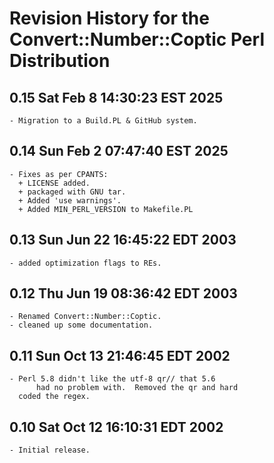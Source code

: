 # Revision History for the Convert::Number::Coptic Perl Distribution

## 0.15 Sat Feb  8 14:30:23 EST 2025
	- Migration to a Build.PL & GitHub system.

## 0.14 Sun Feb  2 07:47:40 EST 2025
	- Fixes as per CPANTS:
	  + LICENSE added.
	  + packaged with GNU tar.
	  + Added 'use warnings'.
	  + Added MIN_PERL_VERSION to Makefile.PL

## 0.13 Sun Jun 22 16:45:22 EDT 2003
	- added optimization flags to REs.

## 0.12 Thu Jun 19 08:36:42 EDT 2003
	- Renamed Convert::Number::Coptic.
	- cleaned up some documentation.

## 0.11 Sun Oct 13 21:46:45 EDT 2002
	- Perl 5.8 didn't like the utf-8 qr// that 5.6
          had no problem with.  Removed the qr and hard
	  coded the regex.

## 0.10  Sat Oct 12 16:10:31 EDT 2002
	- Initial release.
